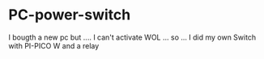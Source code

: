 # PC-power-switch
I bougth a new pc but ....
I can't activate WOL ...
so ...
I did my own Switch with PI-PICO W and a relay
